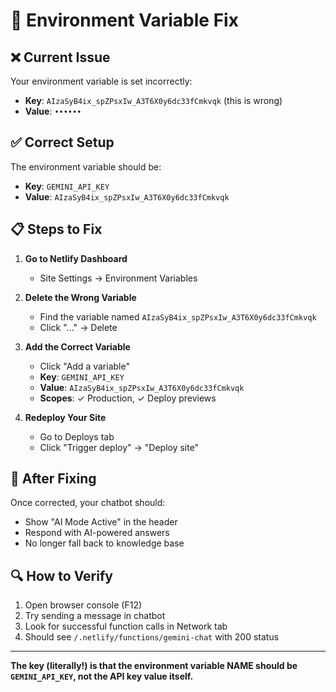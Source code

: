 # 🔧 Environment Variable Fix

## ❌ Current Issue
Your environment variable is set incorrectly:
- **Key**: `AIzaSyB4ix_spZPsxIw_A3T6X0y6dc33fCmkvqk` (this is wrong)
- **Value**: `••••••` 

## ✅ Correct Setup
The environment variable should be:
- **Key**: `GEMINI_API_KEY`
- **Value**: `AIzaSyB4ix_spZPsxIw_A3T6X0y6dc33fCmkvqk`

## 📋 Steps to Fix

1. **Go to Netlify Dashboard**
   - Site Settings → Environment Variables

2. **Delete the Wrong Variable**
   - Find the variable named `AIzaSyB4ix_spZPsxIw_A3T6X0y6dc33fCmkvqk`
   - Click "..." → Delete

3. **Add the Correct Variable**
   - Click "Add a variable"
   - **Key**: `GEMINI_API_KEY`
   - **Value**: `AIzaSyB4ix_spZPsxIw_A3T6X0y6dc33fCmkvqk`
   - **Scopes**: ✓ Production, ✓ Deploy previews

4. **Redeploy Your Site**
   - Go to Deploys tab
   - Click "Trigger deploy" → "Deploy site"

## 🧪 After Fixing
Once corrected, your chatbot should:
- Show "AI Mode Active" in the header
- Respond with AI-powered answers
- No longer fall back to knowledge base

## 🔍 How to Verify
1. Open browser console (F12)
2. Try sending a message in chatbot
3. Look for successful function calls in Network tab
4. Should see `/.netlify/functions/gemini-chat` with 200 status

---
**The key (literally!) is that the environment variable NAME should be `GEMINI_API_KEY`, not the API key value itself.** 